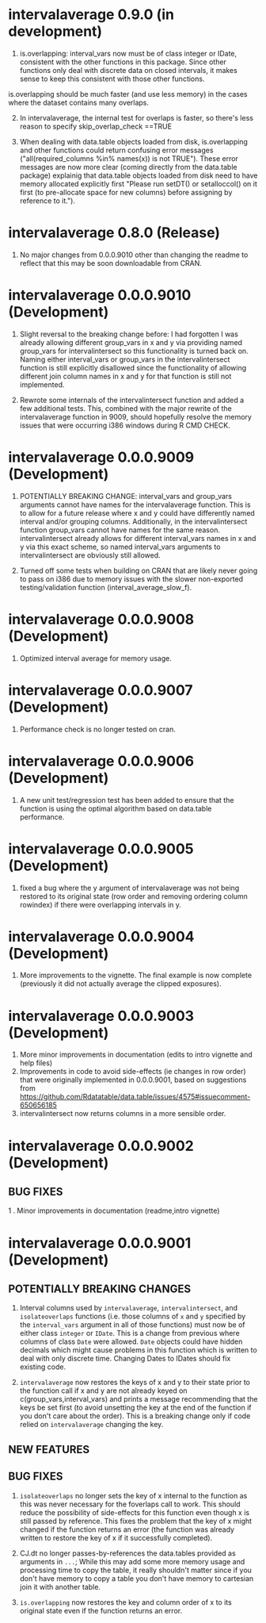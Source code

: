 # intervalaverage 0.9.0 (in development)

1. is.overlapping: interval_vars now must be of class integer or IDate, consistent
with the other functions in this package. Since other functions only deal with
discrete data on closed intervals, it makes sense to keep this consistent with those
other functions.

is.overlapping should be much faster (and use less memory) in the cases where the 
dataset contains many overlaps. 


2. In intervalaverage, the internal test for overlaps is faster, so there's less
reason to specify skip_overlap_check ==TRUE

3. When dealing with data.table objects loaded from disk, is.overlapping and other functions
could return confusing error messages ("all(required_columns %in% names(x)) is not TRUE"). These error messages are now more clear (coming directly from the data.table package) explainig that data.table objects loaded from disk need
to have memory allocated explicitly first "Please run setDT() or setalloccol() on it first (to pre-allocate space for new columns) before assigning by reference to it.").

# intervalaverage 0.8.0 (Release)

1. No major changes from 0.0.0.9010 other than changing the readme to reflect that this may be soon downloadable from CRAN.



# intervalaverage 0.0.0.9010 (Development)

1. Slight reversal to the breaking change before: I had forgotten I was already allowing different group_vars in x and y via providing named group_vars for intervalintersect so this functionality is turned back on. Naming either interval_vars or group_vars in the intervalintersect function is still explicitly disallowed since the functionality of allowing different join column names in x and y for that function is still not implemented.

2. Rewrote some internals of the intervalintersect function and added a few additional tests. This, combined with the major rewrite of the intervalaverage function in 9009, should hopefully resolve the memory issues that were occurring i386 windows during R CMD CHECK.

# intervalaverage 0.0.0.9009 (Development)

1. POTENTIALLY BREAKING CHANGE: interval_vars and group_vars arguments cannot have names for the intervalaverage function. This is to allow for a future release where x and y could have differently named interval and/or grouping columns. Additionally, in the intervalintersect function group_vars cannot have names for the same reason. intervalintersect already allows for different interval_vars names in x and y via this exact scheme, so named interval_vars arguments to intervalintersect are obviously still allowed.

2. Turned off some tests when building on CRAN that are likely never going to pass on i386 due to memory issues with the slower non-exported testing/validation function (interval_average_slow_f).


# intervalaverage 0.0.0.9008 (Development)

1. Optimized interval average for memory usage.


# intervalaverage 0.0.0.9007 (Development)

1. Performance check is no longer tested on cran.

# intervalaverage 0.0.0.9006 (Development)

1. A new unit test/regression test has been added to ensure that the function is using the optimal algorithm based on data.table performance.

# intervalaverage 0.0.0.9005 (Development)

1. fixed a bug where the y argument of intervalaverage was not being restored to its original state 
(row order and removing ordering column rowindex) if there were overlapping intervals in y.

# intervalaverage 0.0.0.9004 (Development)

1. More improvements to the vignette. The final example is now complete 
(previously it did not actually average the clipped exposures).

# intervalaverage 0.0.0.9003 (Development)

1. More minor improvements in documentation (edits to intro vignette and help files)
2. Improvements in code to avoid side-effects (ie changes in row order) that were originally implemented in 0.0.0.9001, based on suggestions from https://github.com/Rdatatable/data.table/issues/4575#issuecomment-650656185  
3. intervalintersect now returns columns in a more sensible order.

# intervalaverage 0.0.0.9002 (Development)

## BUG FIXES
1 . Minor improvements in documentation (readme,intro vignette)

# intervalaverage 0.0.0.9001 (Development)

## POTENTIALLY BREAKING CHANGES

1. Interval columns used by `intervalaverage`, `intervalintersect`,
and `isolateoverlaps` functions (i.e. those columns of `x` and `y`
specified by the `interval_vars` argument in all of those functions)
must now be of either class `integer`
or `IDate`. This is a change from previous where columns of class `Date` were allowed. 
`Date` objects could have hidden decimals which might cause problems in this function
which is written to deal with only discrete time. Changing Dates to IDates should fix existing code.


2. `intervalaverage` now restores the keys of x and y to their state prior to the function call if x and y are not already keyed on c(group_vars,interval_vars) and prints a message recommending that the keys be set first (to avoid unsetting the key at the end of the function if you don't care about the order). This is a breaking change only if code relied on `intervalaverage` changing the key.




## NEW FEATURES

## BUG FIXES

1. `isolateoverlaps` no longer sets the key of x internal to the function as this was never necessary for the foverlaps call to work. This should reduce the possibility of side-effects for this function even though x is still passed by reference. This fixes the problem that the key of x might changed if the function returns an error (the function was already written to restore the key of x if it successfully completed).

2. CJ.dt no longer passes-by-references the data.tables provided as arguments in `...`; While this may add some more memory usage and processing time to copy the table, it really shouldn't matter since if you don't have memory to copy a table you don't have memory to cartesian join it with another table.

3. `is.overlapping` now restores the key and column order of x to its original state even if the function returns an error.
